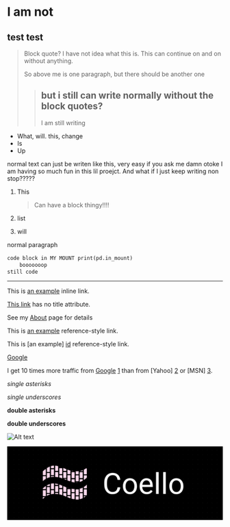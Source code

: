 # **I am not**

## test test
> Block quote? I have not idea what this is.
  This can continue on and on without anything.
>
>So above me is one paragraph, but there should be another one
>> ## but i still can write normally without the block quotes?
>> I am still writing

*   What, will.
    this, change
* Is
* Up

normal text can just be writen like this, very easy if you ask me
damn otoke I am having so much fun in this lil proejct. And what if I just keep writing non stop?????

1.  This

    > Can have a block thingy!!!!

2. list

3. will

normal paragraph

    code block in MY MOUNT print(pd.in_mount)
        booooooop
    still code

-------

This is [an example](http://example.com/ "Title") inline link.

[This link](http://example.net/) has no title attribute.

See my [About](/about/) page for details

This is [an example][id] reference-style link.

This is [an example] [id] reference-style link.


[id]: http://example.com/  "Optional Title Here"

[Google][]

[Google]: http://google.com/

I get 10 times more traffic from [Google] [1] than from
[Yahoo] [2] or [MSN] [3].

  [1]: http://google.com/        "Google"
  [2]: http://search.yahoo.com/  "Yahoo Search"
  [3]: http://search.msn.com/    "MSN Search"

*single asterisks*

_single underscores_

**double asterisks**

__double underscores__

![Alt text][id]

[id]: Downloads\final_logo_2  "Optional title attribute"

![Screenshot](img\logo_final.png)


